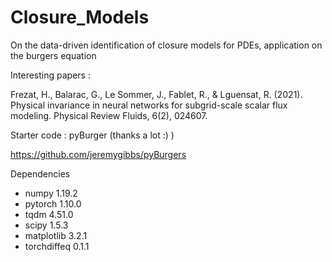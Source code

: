 # Closure_Models

On the data-driven identification of closure models for PDEs, application on the burgers equation

Interesting papers :

Frezat, H., Balarac, G., Le Sommer, J., Fablet, R., & Lguensat, R. (2021). Physical invariance in neural networks for subgrid-scale scalar flux modeling. Physical Review Fluids, 6(2), 024607.

Starter code : pyBurger (thanks a lot :) )

https://github.com/jeremygibbs/pyBurgers


Dependencies
* numpy 1.19.2
* pytorch 1.10.0
* tqdm 4.51.0
* scipy 1.5.3
* matplotlib 3.2.1
* torchdiffeq 0.1.1
